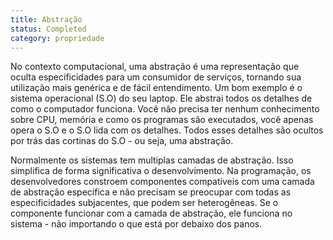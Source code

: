 ```yaml
---
title: Abstração
status: Completed
category: propriedade
---
```

No contexto computacional, uma abstração é uma representação que oculta especificidades para um consumidor de serviços, tornando sua utilização mais genérica e de fácil entendimento. Um bom exemplo é o sistema operacional (S.O) do seu laptop. Ele abstrai todos os detalhes de como o computador funciona. Você não precisa ter nenhum conhecimento sobre CPU, memória e como os programas são executados, você apenas opera o S.O e o S.O lida com os detalhes. Todos esses detalhes são ocultos por trás das cortinas do S.O - ou seja, uma abstração. 

Normalmente os sistemas tem multiplas camadas de abstração. Isso simplifica de forma significativa o desenvolvimento. Na programação, os desenvolvedores constroem componentes compatíveis com uma camada de abstração específica e não precisam se preocupar com todas as especificidades subjacentes, que podem ser heterogêneas. Se o componente funcionar com a camada de abstração, ele funciona no sistema - não importando o que está por debaixo dos panos.
